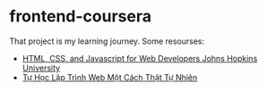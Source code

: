 # frontend-coursera
That project is my learning journey. 
Some resourses:
- [HTML, CSS, and Javascript for Web Developers Johns Hopkins University](https://www.coursera.org/learn/html-css-javascript-for-web-developers/home/welcome)
- [Tự Học Lập Trình Web Một Cách Thật Tự Nhiên](https://viblo.asia/s/huong-dan-co-ban-tu-hoc-lap-trinh-web-mot-cach-that-tu-nhien-Wj53OQQP56m)
